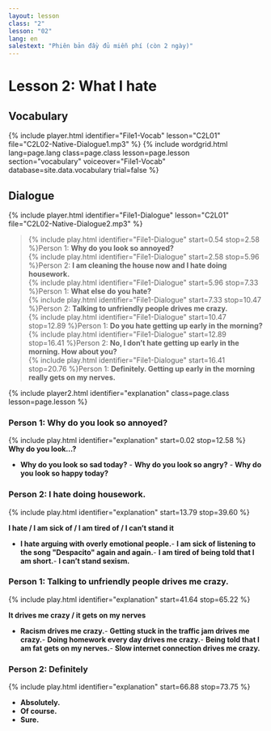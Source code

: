```yaml
---
layout: lesson
class: "2"
lesson: "02"
lang: en
salestext: "Phiên bản đầy đủ miễn phí (còn 2 ngày)"
---
```


# Lesson 2: What I hate 


## Vocabulary
{% include player.html identifier="File1-Vocab" lesson="C2L01" file="C2L02-Native-Dialogue1.mp3" %}
{% include wordgrid.html lang=page.lang
		class=page.class 
		lesson=page.lesson 
		section="vocabulary"
		voiceover="File1-Vocab"
		database=site.data.vocabulary 
		trial=false %}


## Dialogue
{% include player.html identifier="File1-Dialogue" lesson="C2L01" file="C2L02-Native-Dialogue2.mp3" %}


> {% include play.html identifier="File1-Dialogue" start=0.54 stop=2.58 %}Person 1: __Why do you look so annoyed?__  
> {% include play.html identifier="File1-Dialogue" start=2.58 stop=5.96 %}Person 2: __I am cleaning the house now and I hate doing housework.__  
> {% include play.html identifier="File1-Dialogue" start=5.96 stop=7.33 %}Person 1: __What else do you hate?__  
> {% include play.html identifier="File1-Dialogue" start=7.33 stop=10.47 %}Person 2: __Talking to unfriendly people drives me crazy.__  
> {% include play.html identifier="File1-Dialogue" start=10.47 stop=12.89 %}Person 1: __Do you hate getting up early in the morning?__  
> {% include play.html identifier="File1-Dialogue" start=12.89 stop=16.41 %}Person 2: __No, I don’t hate getting up early in the morning. How about you?__  
> {% include play.html identifier="File1-Dialogue" start=16.41 stop=20.76 %}Person 1: __Definitely. Getting up early in the morning really gets on my nerves.__  

{% include player2.html identifier="explanation" class=page.class lesson=page.lesson %}
### Person 1: Why do you look so annoyed?
{% include play.html identifier="explanation" start=0.02 stop=12.58 %} 
__Why do you look…?__
- __Why do you look so sad today?__ - __Why do you look so angry?__ - __Why do you look so happy today?__ 
### Person 2: I hate doing housework.
{% include play.html identifier="explanation" start=13.79 stop=39.60 %}


__I hate / I am sick of / I am tired of / I can’t stand it__

- __I hate arguing with overly emotional people.__- __I am sick of listening to the song "Despacito" again and again.__- __I am tired of being told that I am short.__- __I can’t stand sexism.__
### Person 1: Talking to unfriendly people drives me crazy.
{% include play.html identifier="explanation" start=41.64 stop=65.22 %}


__It drives me crazy / it gets on my nerves__

-  __Racism drives me crazy.__-  __Getting stuck in the traffic jam drives me crazy.__-  __Doing homework every day drives me crazy.__-  __Being told that I am fat gets on my nerves.__-  __Slow internet connection drives me crazy.__
### Person 2: Definitely
{% include play.html identifier="explanation" start=66.88 stop=73.75 %}


- __Absolutely.__
- __Of course.__
- __Sure.__
